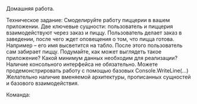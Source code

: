 Домашняя работа. 

Техническое задание: 
Смоделируйте работу пиццерии в вашем приложении.
Две ключевые сущности: пользователь и пиццерия взаимодействуют через заказ и пиццу. Пользователь делает заказ в заведении, после чего ждет оповещения о том, что пицца готова. Например – его имя высветится на табло. После этого пользователь сам забирает пиццу.
Подумайте, как может выглядеть такое приложение? Какой минимум данных необходим для реализации?
Наличие консольного интерфейса не обязательно. Можете продемонстрировать работу с помощью базовых Console.WriteLine(…)
Желательно наличие вменяемой архитектуры, прописанных сущностей и базового взаимодействия.


Команда:
